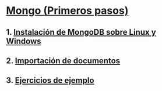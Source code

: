 # [Mongo (Primeros pasos)](https://github.com/PalomaR88/Mongo-Primeros_Pasos/blob/master/Mongo.md)
## 1. [Instalación de MongoDB sobre Linux y Windows](https://github.com/PalomaR88/Mongo-Primeros_Pasos/blob/master/Mongo.md#instalaci%C3%B3n-de-mongodb-sobre-linux-o-windows)
## 2. [Importación de documentos](https://github.com/PalomaR88/Mongo-Primeros_Pasos/blob/master/Mongo.md#importaci%C3%B3n-de-documentos)
## 3. [Ejercicios de ejemplo](https://github.com/PalomaR88/Mongo-Primeros_Pasos/blob/master/Mongo.md#ejercicios)
